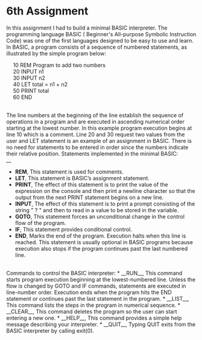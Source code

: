 # 6th Assignment


In this assignment I had to build a minimal BASIC interpreter. The programming language BASIC ( Beginner's All-purpose Symbolic Instruction Code) was one of the first languages designed to be easy to use and learn. In BASIC, a program consists of a sequence of numbered statements, as illustrated by the simple program below:
<br>

&emsp; 10 REM Program to add two numbers  
&emsp; 20 INPUT n1  
&emsp; 30 INPUT n2  
&emsp; 40 LET total = n1 + n2  
&emsp; 50 PRINT total  
&emsp; 60 END  
<br>

The line numbers at the beginning of the line establish the sequence of operations in a program and are executed in ascending numerical order starting at the lowest number. In this example program execution begins at line 10 which is a comment. Line 20 and 30 request two values from the user and LET statement is an example of an assignment in BASIC. There is no need for statements to be entered in order since the numbers indicate their relative position. Statements implemented in the minimal BASIC:
<br>
__
*  __REM__, This statement is used for comments.
*  __LET__, This statement is BASIC’s assignment statement.  
*  __PRINT__, The effect of this statement is to print the value of 
the expression on the console and then print a newline character so that the 
output from the next PRINT statement begins on a new line.  
*  __INPUT__, The effect of this statement is to 
print a prompt consisting of the string " ? " and then to read in a value to be 
stored in the variable.
*  __GOTO__, This statement forces an unconditional change in the control flow of the program.  
*  __IF__, This statement provides conditional control.
*  __END__, Marks the end of the program. Execution halts when this line is reached. This statement is usually optional in BASIC programs because execution also stops if the program continues past the last numbered line.
<br>
Commands to control the BASIC interpreter:
* __RUN__, This command starts program execution beginning at the lowest-numbered line. Unless the flow is changed by GOTO and IF commands, statements are executed in line-number order. Execution ends when the program hits the END
statement or continues past the last statement in the program.
* __LIST__, This command lists the steps in the program in numerical sequence.
* __CLEAR__, This command deletes the program so the user can start entering a new one.
* __HELP__, This command provides a simple help message describing your interpreter.
* __QUIT__, Typing QUIT exits from the BASIC interpreter by calling exit(0).
<br>


